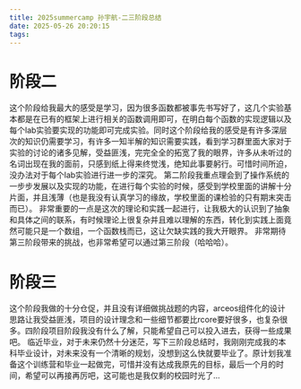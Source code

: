```yaml
---
title: 2025summercamp 孙宇航-二三阶段总结
date: 2025-05-26 20:20:15
tags:
---
```

# 阶段二
这个阶段给我最大的感受是学习，因为很多函数都被事先书写好了，这几个实验基本都是在已有的框架上进行相关的函数调用即可，在明白每个函数的实现逻辑以及每个lab实验要实现的功能即可完成实验。同时这个阶段给我的感受是有许多深层次的知识仍需要学习，有许多一知半解的知识需要实践，看到学习群里面大家对于实验的讨论的诸多见解，受益匪浅，完完全全的拓宽了我的眼界，许多从未听过的名词出现在我的面前，只感到纸上得来终觉浅，绝知此事要躬行。可惜时间所迫，没办法对于每个lab实验进行进一步的深究。
第二阶段我重点理会到了操作系统的一步步发展以及实现的功能，在进行每个实验的时候，感受到学校里面的讲解十分片面，并且浅薄（也是我没有认真学习的缘故，学校里面的课检验的只有期末突击而已）。
非常重要的一点是这次的理论和实践一起进行，让我极大的认识到了抽象和具体之间的联系，有时候理论上很复杂并且难以理解的东西，转化到实践上面竟然可能只是一个数组，一个函数栈而已，这让欠缺实践的我大开眼界。
非常期待第三阶段带来的挑战，也非常希望可以通过第三阶段（哈哈哈）。

# 阶段三
这个阶段我做的十分仓促，并且没有详细做挑战题的内容，arceos组件化的设计思路让我受益匪浅，项目的设计理念和一些细节都要比rcore要好很多，也复杂很多。四阶段项目阶段我没有什么了解，只能希望自己可以投入进去，获得一些成果吧。
临近毕业，对于未来仍然十分迷茫，写下三阶段总结时，我刚刚完成我的本科毕业设计，对未来没有一个清晰的规划，没想到这么快就要毕业了。原计划我准备这个训练营和毕业一起做完，可惜并没有达成我原先的目标，最后一个月的时间，希望可以再接再厉吧，这可能也是我仅剩的校园时光了...